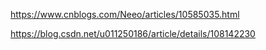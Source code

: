https://www.cnblogs.com/Neeo/articles/10585035.html

https://blog.csdn.net/u011250186/article/details/108142230
